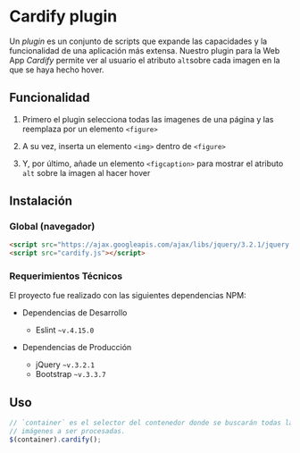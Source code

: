 # Cardify plugin

Un _plugin_ es un conjunto de scripts que expande las capacidades y la funcionalidad de una aplicación más extensa.
Nuestro plugin para la Web App _Cardify_ permite ver al usuario el atributo `alt`sobre cada imagen en la que se haya hecho hover.


## Funcionalidad

1. Primero el plugin selecciona todas las imagenes de una página y las reemplaza por un elemento `<figure>`

2. A su vez, inserta un elemento `<img>` dentro de `<figure>`

3. Y, por último, añade un elemento `<figcaption>` para mostrar el atributo `alt` sobre la imagen al hacer hover

## Instalación

### Global (navegador)

```html
<script src="https://ajax.googleapis.com/ajax/libs/jquery/3.2.1/jquery.min.js"></script>
<script src="cardify.js"></script>
```

### Requerimientos Técnicos

El proyecto fue realizado con las siguientes dependencias NPM:

+ Dependencias de Desarrollo 
  - Eslint `~v.4.15.0`

+ Dependencias de Producción 
  - jQuery `~v.3.2.1`
  - Bootstrap `~v.3.3.7`


## Uso

```js
// `container` es el selector del contenedor donde se buscarán todas las
// imágenes a ser procesadas.
$(container).cardify();
```